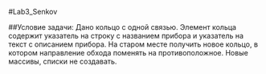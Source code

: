 #﻿Lab3_Senkov
 
##Условие задачи:
Дано кольцо с одной связью. Элемент кольца содержит указатель на
строку с названием прибора и указатель на текст с описанием прибора. На
старом месте получить новое кольцо, в котором направление обхода
поменять на противоположное. Новые массивы, списки не создавать.
